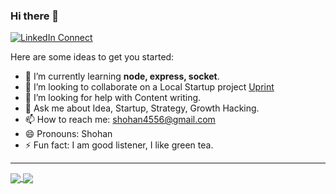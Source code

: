 ### Hi there 👋 

[![LinkedIn Connect](https://img.shields.io/badge/%20-Connect-black?color=14171A&labelColor=212121&logo=linkedin&logoColor=ffffff)](https://www.linkedin.com/in/shohanr/)


<!--
**shohan4556/shohan4556** is a ✨ _special_ ✨ repository because its `README.md` (this file) appears on your GitHub profile.
-->

Here are some ideas to get you started:

<!--- 🔭 I’m currently working on **Ulka Games Ltd**.-->
- 🌱 I’m currently learning **node, express, socket**.
- 👯 I’m looking to collaborate on a Local Startup project [Uprint](https://uprint-bd.herokuapp.com/)
- 🤔 I’m looking for help with Content writing.
- 💬 Ask me about Idea, Startup, Strategy, Growth Hacking.
- 📫 How to reach me: shohan4556@gmail.com
- 😄 Pronouns: Shohan
- ⚡ Fun fact: I am good listener, I like green tea.

---

<a href="https://github.com/shohan4556?tab=repositories">
  <img align="center" src="https://github-readme-stats.anuraghazra1.vercel.app/api/top-langs/?username=shohan4556&theme=tokyonight&hide_langs_below=0&title_color=FFFFFF" />
</a>

<a href="https://github.com/shohan4556">
  <img align="center" src="https://github-readme-stats.anuraghazra1.vercel.app/api?username=shohan4556&show_icons=true&theme=tokyonight&line_height=40&title_color=FFFFFF"
</a>

